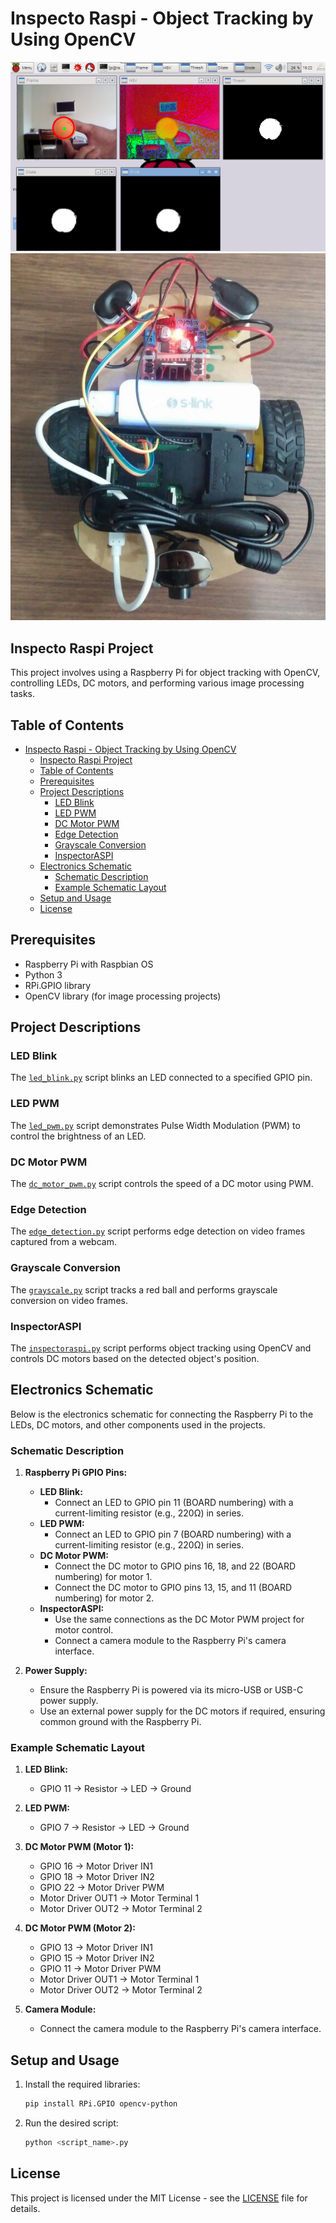 # Inspecto Raspi - Object Tracking by Using OpenCV

![Object Detection](object-detect.jpg)
![Inspecto Raspi](inspecto-raspi.jpg)

## Inspecto Raspi Project

This project involves using a Raspberry Pi for object tracking with OpenCV, controlling LEDs, DC motors, and performing various image processing tasks.

## Table of Contents

- [Inspecto Raspi - Object Tracking by Using OpenCV](#inspecto-raspi---object-tracking-by-using-opencv)
  - [Inspecto Raspi Project](#inspecto-raspi-project)
  - [Table of Contents](#table-of-contents)
  - [Prerequisites](#prerequisites)
  - [Project Descriptions](#project-descriptions)
    - [LED Blink](#led-blink)
    - [LED PWM](#led-pwm)
    - [DC Motor PWM](#dc-motor-pwm)
    - [Edge Detection](#edge-detection)
    - [Grayscale Conversion](#grayscale-conversion)
    - [InspectorASPI](#inspectoraspi)
  - [Electronics Schematic](#electronics-schematic)
    - [Schematic Description](#schematic-description)
    - [Example Schematic Layout](#example-schematic-layout)
  - [Setup and Usage](#setup-and-usage)
  - [License](#license)

## Prerequisites

- Raspberry Pi with Raspbian OS
- Python 3
- RPi.GPIO library
- OpenCV library (for image processing projects)

## Project Descriptions

### LED Blink

The [`led_blink.py`](led_blink.py) script blinks an LED connected to a specified GPIO pin.

### LED PWM

The [`led_pwm.py`](led_pwm.py) script demonstrates Pulse Width Modulation (PWM) to control the brightness of an LED.

### DC Motor PWM

The [`dc_motor_pwm.py`](dc_motor_pwm.py) script controls the speed of a DC motor using PWM.

### Edge Detection

The [`edge_detection.py`](edge_detection.py) script performs edge detection on video frames captured from a webcam.

### Grayscale Conversion

The [`grayscale.py`](grayscale.py) script tracks a red ball and performs grayscale conversion on video frames.

### InspectorASPI

The [`inspectoraspi.py`](inspectoraspi.py) script performs object tracking using OpenCV and controls DC motors based on the detected object's position.

## Electronics Schematic

Below is the electronics schematic for connecting the Raspberry Pi to the LEDs, DC motors, and other components used in the projects.

### Schematic Description

1. **Raspberry Pi GPIO Pins:**
   - **LED Blink:**
     - Connect an LED to GPIO pin 11 (BOARD numbering) with a current-limiting resistor (e.g., 220Ω) in series.
   - **LED PWM:**
     - Connect an LED to GPIO pin 7 (BOARD numbering) with a current-limiting resistor (e.g., 220Ω) in series.
   - **DC Motor PWM:**
     - Connect the DC motor to GPIO pins 16, 18, and 22 (BOARD numbering) for motor 1.
     - Connect the DC motor to GPIO pins 13, 15, and 11 (BOARD numbering) for motor 2.
   - **InspectorASPI:**
     - Use the same connections as the DC Motor PWM project for motor control.
     - Connect a camera module to the Raspberry Pi's camera interface.

2. **Power Supply:**
   - Ensure the Raspberry Pi is powered via its micro-USB or USB-C power supply.
   - Use an external power supply for the DC motors if required, ensuring common ground with the Raspberry Pi.

### Example Schematic Layout

1. **LED Blink:**
   - GPIO 11 -> Resistor -> LED -> Ground

2. **LED PWM:**
   - GPIO 7 -> Resistor -> LED -> Ground

3. **DC Motor PWM (Motor 1):**
   - GPIO 16 -> Motor Driver IN1
   - GPIO 18 -> Motor Driver IN2
   - GPIO 22 -> Motor Driver PWM
   - Motor Driver OUT1 -> Motor Terminal 1
   - Motor Driver OUT2 -> Motor Terminal 2

4. **DC Motor PWM (Motor 2):**
   - GPIO 13 -> Motor Driver IN1
   - GPIO 15 -> Motor Driver IN2
   - GPIO 11 -> Motor Driver PWM
   - Motor Driver OUT1 -> Motor Terminal 1
   - Motor Driver OUT2 -> Motor Terminal 2

5. **Camera Module:**
   - Connect the camera module to the Raspberry Pi's camera interface.

## Setup and Usage

1. Install the required libraries:
    ```sh
    pip install RPi.GPIO opencv-python
    ```

2. Run the desired script:
    ```sh
    python <script_name>.py
    ```

## License

This project is licensed under the MIT License - see the [LICENSE](LICENSE) file for details.